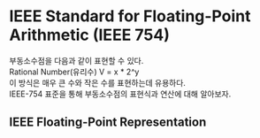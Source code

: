 # IEEE Standard for Floating-Point Arithmetic (IEEE 754)

부동소수점을 다음과 같이 표현할 수 있다.  
Rational Number(유리수) V = x * 2^y  
이 방식은 매우 큰 수와 작은 수를 표현하는데 유용하다.  
IEEE-754 표준을 통해 부동소수점의 표현식과 연산에 대해 알아보자.  

## IEEE Floating-Point Representation
